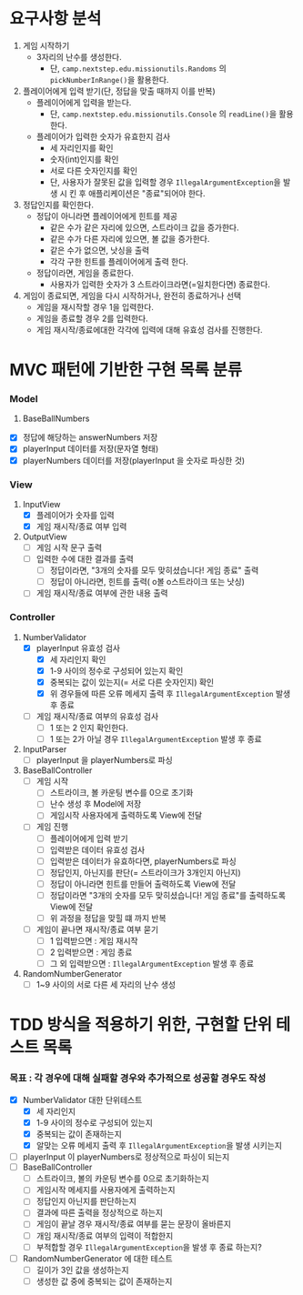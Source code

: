 # 요구사항 분석

1. 게임 시작하기
    + 3자리의 난수를 생성한다.
        + 단, ```camp.nextstep.edu.missionutils.Randoms``` 의 ```pickNumberInRange()```을 활용한다.
2. 플레이어에게 입력 받기(단, 정답을 맞출 때까지 이를 반복)
    + 플레이어에게 입력을 받는다.
        + 단, ```camp.nextstep.edu.missionutils.Console``` 의 ```readLine()```을 활용한다.
    + 플레이어가 입력한 숫자가 유효한지 검사
        + 세 자리인지를 확인
        + 숫자(int)인지를 확인
        + 서로 다른 숫자인지를 확인
        + 단, 사용자가 잘못된 값을 입력할 경우 ```IllegalArgumentException```을 발생 시 킨 후 애플리케이션은 "종료"되어야 한다.
3. 정답인지를 확인한다.
    + 정답이 아니라면 플레이어에게 힌트를 제공
        + 같은 수가 같은 자리에 있으면, 스트라이크 값을 증가한다.
        + 같은 수가 다른 자리에 있으면, 볼 값을 증가한다.
        + 같은 수가 없으면, 낫싱을 출력
        + 각각 구한 힌트를 플레이어에게 출력 한다.
    + 정답이라면, 게임을 종료한다.
        + 사용자가 입력한 숫자가 3 스트라이크라면(=일치한다면) 종료한다.
4. 게임이 종료되면, 게임을 다시 시작하거나, 완전히 종료하거나 선택
    + 게임을 재시작할 경우 1을 입력한다.
    + 게임을 종료할 경우 2를 입력한다.
    + 게임 재시작/종료에대한 각각에 입력에 대해 유효성 검사를 진행한다.

# MVC 패턴에 기반한 구현 목록 분류

### Model

1. BaseBallNumbers

+ [x] 정답에 해당하는 answerNumbers 저장
+ [x] playerInput 데이터를 저장(문자열 형태)
+ [x] playerNumbers 데이터를 저장(playerInput 을 숫자로 파싱한 것)

### View

1. InputView
    + [x] 플레이어가 숫자를 입력
    + [x] 게임 재시작/종료 여부 입력

2. OutputView
    + [ ] 게임 시작 문구 출력
    + [ ] 입력한 수에 대한 결과를 출력
        + [ ] 정답이라면, "3개의 숫자를 모두 맞히셨습니다! 게임 종료" 출력
        + [ ] 정답이 아니라면, 힌트를 출력( o볼 o스트라이크 또는 낫싱)
    + [ ] 게임 재시작/종료 여부에 관한 내용 출력

### Controller

1. NumberValidator
    + [x] playerInput 유효성 검사
        + [x] 세 자리인지 확인
        + [x] 1-9 사이의 정수로 구성되어 있는지 확인
        + [x] 중복되는 값이 있는지(= 서로 다른 숫자인지) 확인
        + [x] 위 경우들에 따른 오류 메세지 출력 후 ```IllegalArgumentException``` 발생 후 종료
    + [ ] 게임 재시작/종료 여부의 유효성 검사
        + [ ] 1 또는 2 인지 확인한다.
        + [ ] 1 또는 2가 아닐 경우 ```IllegalArgumentException``` 발생 후 종료
2. InputParser
    + [ ] playerInput 을 playerNumbers로 파싱
3. BaseBallController
    + [ ] 게임 시작
        + [ ] 스트라이크, 볼 카운팅 변수를 0으로 초기화
        + [ ] 난수 생성 후 Model에 저장
        + [ ] 게임시작 사용자에게 출력하도록 View에 전달
    + [ ] 게임 진행
        + [ ] 플레이어에게 입력 받기
        + [ ] 입력받은 데이터 유효성 검사
        + [ ] 입력받은 데이터가 유효하다면, playerNumbers로 파싱
        + [ ] 정답인지, 아닌지를 판단(= 스트라이크가 3개인지 아닌지)
        + [ ] 정답이 아니라면 힌트를 만들어 출력하도록 View에 전달
        + [ ] 정답이라면 "3개의 숫자를 모두 맞히셨습니다! 게임 종료"를 출력하도록 View에 전달
        + [ ] 위 과정을 정답을 맞힐 떄 까지 반복
    + [ ] 게임이 끝나면 재시작/종료 여부 묻기
        + [ ] 1 입력받으면 : 게임 재시작
        + [ ] 2 입력받으면 : 게임 종료
        + [ ] 그 외 입력받으면 : ```IllegalArgumentException``` 발생 후 종료
4. RandomNumberGenerator
    + [ ] 1~9 사이의 서로 다른 세 자리의 난수 생성

# TDD 방식을 적용하기 위한, 구현할 단위 테스트 목록

### 목표 : 각 경우에 대해 실패할 경우와 추가적으로 성공할 경우도 작성

+ [x] NumberValidator 대한 단위테스트
    + [x] 세 자리인지
    + [x] 1-9 사이의 정수로 구성되어 있는지
    + [x] 중복되는 값이 존재하는지
    + [x] 알맞는 오류 메세지 출력 후 ```IllegalArgumentException```을 발생 시키는지
+ [ ] playerInput 이 playerNumbers로 정상적으로 파싱이 되는지
+ [ ] BaseBallController
    + [ ] 스트라이크, 볼의 카운팅 변수를 0으로 초기화하는지
    + [ ] 게임시작 메세지를 사용자에게 출력하는지
    + [ ] 정답인지 아닌지를 판단하는지
    + [ ] 결과에 따른 출력을 정상적으로 하는지
    + [ ] 게임이 끝날 경우 재시작/종료 여부를 묻는 문장이 올바른지
    + [ ] 개임 재시작/종료 여부의 입력이 적합한지
    + [ ] 부적합할 경우 ```IllegalArgumentException```을 발생 후 종료 하는지?
+ [ ] RandomNumberGenerator 에 대한 테스트
    + [ ] 길이가 3인 값을 생성하는지
    + [ ] 생성한 값 중에 중복되는 값이 존재하는지 
